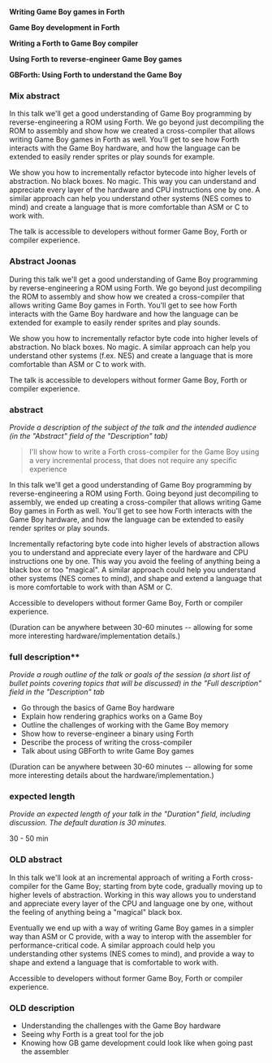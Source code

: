 **Writing Game Boy games in Forth**

**Game Boy development in Forth**

**Writing a Forth to Game Boy compiler**

**Using Forth to reverse-engineer Game Boy games**

**GBForth: Using Forth to understand the Game Boy**


### Mix abstract
In this talk we'll get a good understanding of Game Boy programming by
reverse-engineering a ROM using Forth. We go beyond just decompiling the ROM to
assembly and show how we created a cross-compiler that allows writing Game Boy
games in Forth as well. You'll get to see how Forth interacts with the Game Boy
hardware, and how the language can be extended to easily render sprites or
play sounds for example.

We show you how to incrementally refactor bytecode into higher levels of
abstraction. No black boxes. No magic. This way you can understand and
appreciate every layer of the hardware and CPU instructions one by one. A
similar approach can help you understand other systems (NES comes to mind) and create a
language that is more comfortable than ASM or C to work with.

The talk is accessible to developers without former Game Boy, Forth or compiler
experience.


### Abstract Joonas
During this talk we'll get a good understanding of Game Boy programming by
reverse-engineering a ROM using Forth. We go beyond just decompiling the ROM to assembly and show how we created a cross-compiler that allows writing Game Boy games in Forth. You'll get to see how Forth interacts
with the Game Boy hardware and how the language can be extended for example to
easily render sprites and play sounds.

We show you how to incrementally refactor byte code into higher levels of abstraction.
No black boxes. No magic. A similar approach can help you understand other systems
(f.ex. NES) and create a language that is more comfortable than ASM or C to work with.

The talk is accessible to developers without former Game Boy, Forth or compiler experience.



### abstract
*Provide a description of the subject of the talk and the intended
audience (in the "Abstract" field of the "Description" tab)*

> I'll show how to write a Forth cross-compiler for the Game Boy using a very
incremental process, that does not require any specific experience

In this talk we'll get a good understanding of Game Boy programming by
reverse-engineering a ROM using Forth. Going beyond just decompiling to assembly,
we ended up creating a cross-compiler that allows writing Game Boy games in Forth
as well. You'll get to see how Forth interacts with the Game Boy hardware, and
how the language can be extended to easily render sprites or play sounds.

Incrementally refactoring byte code into higher levels of abstraction allows you
to understand and appreciate every layer of the hardware and CPU instructions one
by one. This way you avoid the feeling of anything being a black box or too
"magical". A similar approach could help you understand other systems (NES comes
to mind), and shape and extend a language that is more comfortable to work with
than ASM or C.

Accessible to developers without former Game Boy, Forth or compiler experience.

(Duration can be anywhere between 30-60 minutes -- allowing for some more
interesting hardware/implementation details.)

### full description**
*Provide a rough outline of the talk or goals of the session (a short
list of bullet points covering topics that will be discussed) in the
"Full description" field in the "Description" tab*

- Go through the basics of Game Boy hardware
- Explain how rendering graphics works on a Game Boy
- Outline the challenges of working with the Game Boy memory
- Show how to reverse-engineer a binary using Forth
- Describe the process of writing the cross-compiler
- Talk about using GBForth to write Game Boy games

(Duration can be anywhere between 30-60 minutes -- allowing for some more
interesting details about the hardware/implementation.)

### expected length
*Provide an expected length of your talk in the "Duration" field,
including discussion. The default duration is 30 minutes.*

30 - 50 min






### OLD abstract
In this talk we'll look at an incremental approach of writing a Forth cross-compiler
for the Game Boy; starting from byte code, gradually moving up to higher levels
of abstraction. Working in this way allows you to understand and appreciate every
layer of the CPU and language one by one, without the feeling of anything being
a "magical" black box.

Eventually we end up with a way of writing Game Boy games in a simpler way than
ASM or C provide, with a way to interop with the assembler for
performance-critical code. A similar approach could help you understanding other
systems (NES comes to mind), and provide a way to shape and extend a language
that is comfortable to work with.

Accessible to developers without former Game Boy, Forth or compiler experience.

### OLD description
- Understanding the challenges with the Game Boy hardware
- Seeing why Forth is a great tool for the job
- Knowing how GB game development could look like when going past the assembler
